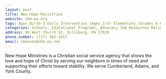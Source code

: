 ```yaml
---
layout: post
title: New Hope Ministries
website: nhm-pa.org
tags: Ages_Birth-3 Early_Intervention_(Ages_3-5) Elementary_(Grades_K-6) Secondary_(Grades_7-12) Post_Secondary_(High_School_and_Beyond)
categories: Schools,_Educational_Programs,_Advocacy Job_Resources Religious
address: 99 West Church St, Dillsburg, PA 17019
phone_number: (717) 582-1017
email: cbenson@nhm-pa.net
---
```

New Hope Ministries is a Christian social service agency that shows the love and hope of Christ by serving our neighbors in times of need and supporting their efforts toward stability. We serve Cumberland, Adams, and York County.
